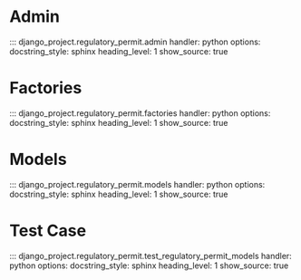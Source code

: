 # Admin

::: django_project.regulatory_permit.admin
    handler: python
    options:
        docstring_style: sphinx
        heading_level: 1
        show_source: true


# Factories

::: django_project.regulatory_permit.factories
    handler: python
    options:
        docstring_style: sphinx
        heading_level: 1
        show_source: true

# Models

::: django_project.regulatory_permit.models
    handler: python
    options:
        docstring_style: sphinx
        heading_level: 1
        show_source: true


# Test Case

::: django_project.regulatory_permit.test_regulatory_permit_models
    handler: python
    options:
        docstring_style: sphinx
        heading_level: 1
        show_source: true

